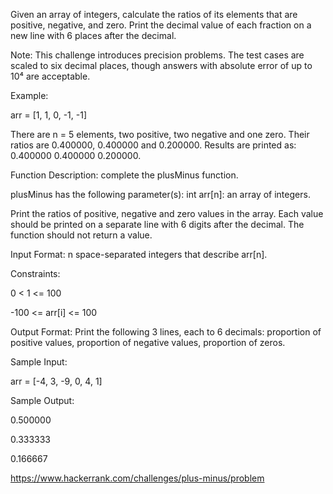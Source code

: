 Given an array of integers, calculate the ratios of its elements that are positive, negative, and zero. Print the decimal value of each fraction on a new line with 6 places after the decimal.

Note: This challenge introduces precision problems. The test cases are scaled to six decimal places, though answers with absolute error of up to 10⁴ are acceptable.

Example:

arr = [1, 1, 0, -1, -1]

There are n = 5 elements, two positive, two negative and one zero. Their ratios are 0.400000, 0.400000 and 0.200000. Results are printed as: 0.400000 0.400000 0.200000.

Function Description: complete the plusMinus function.

plusMinus has the following parameter(s): int arr[n]: an array of integers.

Print the ratios of positive, negative and zero values in the array. Each value should be printed on a separate line with 6 digits after the decimal. The function should not return a value.

Input Format: n space-separated integers that describe arr[n].

Constraints:

0 < 1 <= 100

-100 <= arr[i] <= 100

Output Format: Print the following 3 lines, each to 6 decimals:
proportion of positive values, proportion of negative values, proportion of zeros.

Sample Input:

arr = [-4, 3, -9, 0, 4, 1]

Sample Output:

0.500000

0.333333

0.166667

https://www.hackerrank.com/challenges/plus-minus/problem
